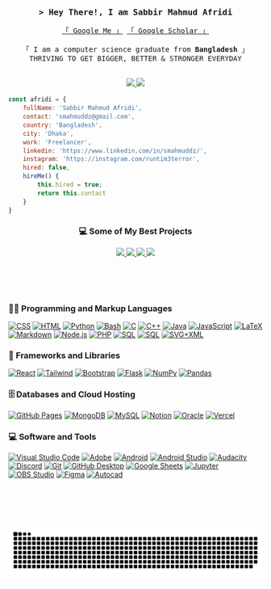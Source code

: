 <h3 align="center">
        <samp>&gt; Hey There!, I am Sabbir Mahmud Afridi</samp>
</h3>
<p align="center"> 
  <samp>
    <a href="https://www.google.com/search?q=Sabbir+Mahmud+Afridi">「 Google Me 」</a>
    <a href="https://scholar.google.com/citations?user=dLxWv64AAAAJ&hl=en">「 Google Scholar 」</a> <br>
    <br>
    「 I am a computer science graduate from <b>Bangladesh</b> 」<br>
    THRIVING TO GET BIGGER, BETTER & STRONGER EVERYDAY
    <br>
    <br>
  </samp>
</p>
<p align="center">
  <a href="https://instagram.com/runtim3terror" title="Instagram">
    <img src="https://img.shields.io/badge/@runtim3terror%20-%23E4405F.svg?&style=for-the-badge&logo=Instagram&logoColor=white"/>
  </a>
  <a href="https://www.linkedin.com/in/smahmuddz/" title="Linkedin">
    <img src="https://img.shields.io/badge/Smahmuddz%20-%230077B5.svg?&style=for-the-badge&logo=linkedin&logoColor=white"/>
  </a>
</p>

```js
const afridi = {
    fullName: 'Sabbir Mahmud Afridi',
    contact: 'smahmuddz@gmail.com',
    country: 'Bangladesh',
    city: 'Dhaka',
    work: 'Freelancer',
    linkedin: 'https://www.linkedin.com/in/smahmuddz/',
    instagram: 'https://instagram.com/runtim3terror',
    hired: false,
    hireMe() {
        this.hired = true;
        return this.contact
    }
}
```

<h3 align="center">💻 Some of My Best Projects</h3>
<body>
  <div align="center">
            <a target="_blank" href="[https://github.com/smahmuddz/RecomMuse](https://github.com/smahmuddz/RecomMuse)">
                <img
                    src="https://github-readme-stats.vercel.app/api/pin/?username=smahmuddz&repo=Recommuse&theme=dracula"
                />
            </a>
            <a target="_blank" href="[https://github.com/smahmuddz/Todo-List-NextJs](https://github.com/smahmuddz/Todo-List-NextJs)">
                <img
                    src="https://github-readme-stats.vercel.app/api/pin/?username=smahmuddz&repo=todo-List-NextJs&theme=dracula"
                />
            </a>
    <a target="_blank" href="[https://github.com/smahmuddz/Drone-Ground-Station](https://github.com/smahmuddz/Drone-Ground-Station)">
                <img
                    src="https://github-readme-stats.vercel.app/api/pin/?username=smahmuddz&repo=Drone-Ground-Station&theme=dracula"
                />
            </a>
    <a target="_blank" href="[https://github.com/smahmuddz/Ai-Image-generator-website](https://github.com/smahmuddz/Ai-Image-generator-website)">
                <img
                    src="https://github-readme-stats.vercel.app/api/pin/?username=smahmuddz&repo=Ai-Image-generator-website&theme=dracula"
                />
            </a>
  </div>
    </body>
<div>
        <br><br><br><br>
  <!-- Some badges are from https://github.com/Ileriayo/markdown-badges -->
  <h3>👨‍💻 Programming and Markup Languages</h3>
  <p>
      <a href="https://github.com/search?q=user%3Asmahmuddz+language%3Acss"><img alt="CSS" src="https://img.shields.io/badge/CSS-1572B6.svg?logo=css3&logoColor=white"></a>
      <a href="https://github.com/search?q=user%3Asmahmuddz+language%3Ahtml"><img alt="HTML" src="https://img.shields.io/badge/HTML-E34F26.svg?logo=html5&logoColor=white"></a>
      <a href="https://github.com/search?q=user%3Asmahmuddz+language%3Apython"><img alt="Python" src="https://img.shields.io/badge/Python-14354C.svg?logo=python&logoColor=white"></a>
      <a href="https://github.com/search?q=user%3Asmahmuddz+language%3Abash"><img alt="Bash" src="https://img.shields.io/badge/Bash-121011.svg?logo=gnu-bash&logoColor=white"></a>
      <a href="https://github.com/search?q=user%3Asmahmuddz+language%3Ac"><img alt="C" src="https://custom-icon-badges.demolab.com/badge/C-03599C.svg?logo=c-in-hexagon&logoColor=white"></a>
      <a href="https://github.com/search?q=user%3Asmahmuddz+language%3Acpp"><img alt="C++" src="https://custom-icon-badges.demolab.com/badge/C++-9C033A.svg?logo=cpp2&logoColor=white"></a>
      <a href="https://github.com/search?q=user%3Asmahmuddz+language%3Ajava"><img alt="Java" src="https://custom-icon-badges.demolab.com/badge/Java-007396.svg?logo=java&logoColor=white"></a>
      <a href="https://github.com/search?q=user%3Asmahmuddz+language%3Ajavascript"><img alt="JavaScript" src="https://img.shields.io/badge/JavaScript-F7DF1E.svg?logo=javascript&logoColor=black"></a>
      <a href="https://github.com/search?q=user%3Asmahmuddz+language%3Atex"><img alt="LaTeX" src="https://img.shields.io/badge/LaTeX-008080.svg?logo=LaTeX&logoColor=white"></a>
      <a href="https://github.com/search?q=user%3Asmahmuddz+language%3Amarkdown"><img alt="Markdown" src="https://img.shields.io/badge/Markdown-000000.svg?logo=markdown&logoColor=white"></a>
      <a href="https://github.com/search?q=user%3Asmahmuddz+language%3Ajavascript"><img alt="Node.js" src="https://img.shields.io/badge/Node.js-43853D.svg?logo=node.js&logoColor=white"></a>
      <a href="https://github.com/search?q=user%3Asmahmuddz+language%3Aphp"><img alt="PHP" src="https://img.shields.io/badge/PHP-777BB4.svg?logo=php&logoColor=white"></a>
      <a href="https://github.com/search?q=user%3Asmahmuddz+language%3Asql"><img alt="SQL" src="https://custom-icon-badges.demolab.com/badge/MySQL-025E8C.svg?logo=database&logoColor=white"></a>
      <a href="https://github.com/search?q=user%3Asmahmuddz+language%3Asql"><img alt="SQL" src="https://custom-icon-badges.demolab.com/badge/SQL-025E8C.svg?logo=database&logoColor=white"></a>
      <a href="https://github.com/search?q=user%3Asmahmuddz+language%3Asvg"><img alt="SVG+XML" src="https://img.shields.io/badge/XML-e0982c.svg?logo=svg&logoColor=white"></a>
     </p>

  <h3>🧰 Frameworks and Libraries</h3>
  <p>
      <a href="#"><img alt="React" src="https://img.shields.io/badge/React-20232a.svg?logo=react&logoColor=%2361DAFB"></a>
      <a href="#"><img alt="Tailwind" src="https://img.shields.io/badge/tailwindcss--20232a.svg?logo=tailwindcss-&logoColor=%2361DAFB"></a>
      <a href="#"><img alt="Bootstrap" src="https://img.shields.io/badge/Bootstrap-7952B3.svg?logo=bootstrap&logoColor=white"></a>
      <a href="#"><img alt="Flask" src="https://img.shields.io/badge/Flask-000000.svg?logo=flask&logoColor=white"></a>
      <a href="#"><img alt="NumPy" src="https://img.shields.io/badge/Numpy-013243.svg?logo=numpy&logoColor=white"></a>
      <a href="#"><img alt="Pandas" src="https://img.shields.io/badge/Pandas-150458.svg?logo=pandas&logoColor=white"></a>
     </p>

  <h3>🗄️ Databases and Cloud Hosting</h3>
  <p>
      <a href="#"><img alt="GitHub Pages" src="https://img.shields.io/badge/GitHub%20Pages-327FC7.svg?logo=github&logoColor=white"></a>
      <a href="#"><img alt="MongoDB" src ="https://img.shields.io/badge/MongoDB-4ea94b.svg?logo=mongodb&logoColor=white"></a>
      <a href="#"><img alt="MySQL" src="https://img.shields.io/badge/MySQL-00f.svg?logo=mysql&logoColor=white"></a>
      <a href="#"><img alt="Notion" src="https://img.shields.io/badge/Notion-010101.svg?logo=notion&logoColor=white"></a>
      <a href="#"><img alt="Oracle" src ="https://img.shields.io/badge/Oracle-F00000.svg?logo=oracle&logoColor=white"></a>
      <a href="#"><img alt="Vercel" src="https://img.shields.io/badge/Vercel-000000.svg?logo=vercel&logoColor=white"></a>
  </p>

  <h3>💻 Software and Tools</h3>
  <p>
      <a href="#"><img alt="Visual Studio Code" src="https://img.shields.io/badge/Visual%20Studio%20Code-0078d7.svg?logo=visual-studio-code&logoColor=white"></a>
      <a href="#"><img alt="Adobe" src="https://img.shields.io/badge/Adobe-FF0000.svg?logo=adobe&logoColor=white"></a>
      <a href="#"><img alt="Android" src="https://img.shields.io/badge/Android-3DDC84?logo=android&logoColor=white"></a>
      <a href="#"><img alt="Android Studio" src="https://img.shields.io/badge/Android%20Studio-008678.svg?logo=android-studio&logoColor=white"></a>
      <a href="#"><img alt="Audacity" src="https://img.shields.io/badge/-Audacity-0000CC?logo=audacity&logoColor=white"></a>
      <a href="#"><img alt="Discord" src="https://img.shields.io/badge/-Discord-5865F2.svg?logo=discord&logoColor=white"></a>
      <a href="#"><img alt="Git" src="https://img.shields.io/badge/Git-F05033.svg?logo=git&logoColor=white"></a>
      <a href="#"><img alt="GitHub Desktop" src="https://img.shields.io/badge/GitHub%20Desktop-8034A9.svg?logo=github&logoColor=white"></a>
      <a href="#"><img alt="Google Sheets" src="https://img.shields.io/badge/Sheets-34A853.svg?logo=google%20sheets&logoColor=white"></a>
      <a href="#"><img alt="Jupyter" src="https://img.shields.io/badge/Jupyter-F37626.svg?logo=Jupyter&logoColor=white"></a>
      <a href="#"><img alt="OBS Studio" src="https://img.shields.io/badge/-OBS-302E31?logo=obs-studio&logoColor=white"></a>
      <a href="#"><img alt="Figma" src="https://img.shields.io/badge/Figma-0078d7.svg?logo=figma&logoColor=white"></a>
      <a href="#"><img alt="Autocad" src="https://img.shields.io/badge/Autocad-0078d7.svg?logo=autocad&logoColor=white"></a>
  </p>
</p>
<br><br><br><br>
</div>

<p align="center"><img align="center" src="https://raw.githubusercontent.com/DHANOLA/DHANOLA/output/github-contribution-grid-snake.svg" /></p> 

